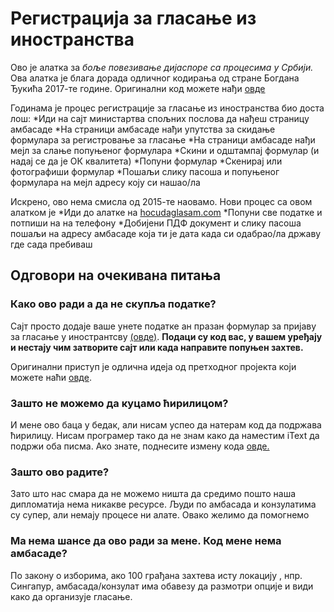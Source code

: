 # Регистрација за гласање из иностранства

Ово је алатка за _боље повезивање дијаспоре са процесима у Србији._
Ова алатка је блага дорада одличног кодирања од стране Богдана Ђукића 2017-те године. Оригинални код можете нађи [овде](https://github.com/bdjukic/glasajDijasporo)

Годинама је процес регистрације за гласање из иностранства био доста лош:
*Иди на сајт министартва спољних послова да нађеш страницу амбасаде
*На страници амбасаде нађи упутства за скидање формулара за регистровање за гласање
*На страници амбасаде нађи мејл за слање попуњеног формулара
*Скини и одштампај формулар (и надај се да је ОК квалитета)
*Попуни формулар
*Скенирај или фотографиши формулар
*Пошаљи слику пасоша и попуњеног формулара на мејл адресу коју си нашао/ла


Искрено, ово нема смисла од 2015-те наовамо. Нови процес са овом алатком је
*Иди до алатке на [hocudaglasam.com](https://testglasanja.azurewebsites.net/)
*Попуни све податке и потпиши на на телефону
*Добијени ПДФ документ и слику пасоша пошаљи на адресу амбасаде која ти је дата када си одабрао/ла државу где сада пребиваш


## Одговори на очекивана питања
### Како ово ради а да не скупља податке?
Сајт просто додаје ваше унете податке ан празан формулар за пријаву за гласање у инострантсву [(овде)](https://github.com/vokativ/glasajDijasporo/blob/master/GlasajDijasporoService/Content/VotingRequestDocument.pdf). **Подаци су код вас, у вашем уређају и нестају чим затворите сајт или када направите попуњен захтев.**

Оригинални приступ је одлична идеја од претходног пројекта који можете наћи [овде](https://github.com/bdjukic/glasajDijasporo).

### Зашто не можемо да куцамо ћирилицом?
И мене ово баца у бедак, али нисам успео да натерам код да подржава ћирилицу. Нисам програмер тако да не знам како да наместим iText да подржи оба писма. Ако знате, поднесите измену кода [овде.](https://github.com/vokativ/glasajDijasporo/blob/master/GlasajDijasporoService/Controllers/ServiceController.cs#L45)

### Зашто ово радите?
Зато што нас смара да не можемо ништа да средимо пошто наша дипломатија нема никакве ресурсе. Људи по амбасада и конзулатима су супер, али немају процесе ни алате. Овако желимо да помогнемо

### Ма нема шансе да ово ради за мене. Код мене нема амбасаде?
По закону о изборима, ако 100 грађана захтева исту локацију , нпр. Сингапур, амбасада/конзулат има обавезу да размотри опције и види како да организује гласање.
